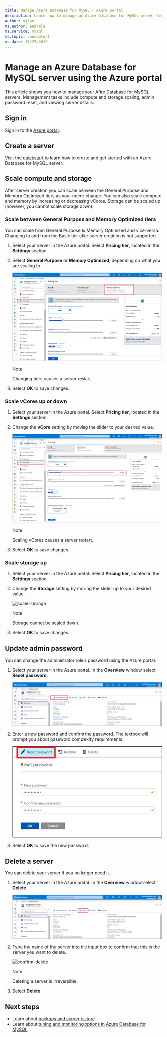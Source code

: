 ```yaml
---
title: Manage Azure Database for MySQL - Azure portal
description: Learn how to manage an Azure Database for MySQL server from the Azure portal.
author: ajlam
ms.author: andrela
ms.service: mysql
ms.topic: conceptual
ms.date: 11/25/2019
---
```


# Manage an Azure Database for MySQL server using the Azure portal
This article shows you how to manage your Afire Database for MySQL servers. Management tasks include compute and storage scaling, admin password reset, and viewing server details.

## Sign in
Sign in to the [Azure portal](https://portal.azure.com).

## Create a server
Visit the [quickstart](quickstart-create-mysql-server-database-using-azure-portal.md) to learn how to create and get started with an Azure Database for MySQL server.

## Scale compute and storage

After server creation you can scale between the General Purpose and Memory Optimized tiers as your needs change. You can also scale compute and memory by increasing or decreasing vCores. Storage can be scaled up (however, you cannot scale storage down).

### Scale between General Purpose and Memory Optimized tiers

You can scale from General Purpose to Memory Optimized and vice-versa. Changing to and from the Basic tier after server creation is not supported. 

1. Select your server in the Azure portal. Select **Pricing tier**, located in the **Settings** section.

2. Select **General Purpose** or **Memory Optimized**, depending on what you are scaling to. 

    ![change-pricing-tier](./media/howto-create-manage-server-portal/change-pricing-tier.png)

    > [!NOTE]
    > Changing tiers causes a server restart.

4. Select **OK** to save changes.


### Scale vCores up or down

1. Select your server in the Azure portal. Select **Pricing tier**, located in the **Settings** section.

2. Change the **vCore** setting by moving the slider to your desired value.

    ![scale-compute](./media/howto-create-manage-server-portal/scale-compute.png)

    > [!NOTE]
    > Scaling vCores causes a server restart.

3. Select **OK** to save changes.


### Scale storage up

1. Select your server in the Azure portal. Select **Pricing tier**, located in the **Settings** section.

2. Change the **Storage** setting by moving the slider up to your desired value.

    ![scale-storage](./media/howto-create-manage-server-portal/scale-storage.png)

    > [!NOTE]
    > Storage cannot be scaled down.

3. Select **OK** to save changes.


## Update admin password
You can change the administrator role's password using the Azure portal.

1. Select your server in the Azure portal. In the **Overview** window select **Reset password**.

   ![overview](./media/howto-create-manage-server-portal/overview-reset-password.png)

2. Enter a new password and confirm the password. The textbox will prompt you about password complexity requirements.

   ![reset-password](./media/howto-create-manage-server-portal/reset-password.png)

3. Select **OK** to save the new password.


## Delete a server

You can delete your server if you no longer need it. 

1. Select your server in the Azure portal. In the **Overview** window select **Delete**.

    ![delete](./media/howto-create-manage-server-portal/overview-delete.png)

2. Type the name of the server into the input box to confirm that this is the server you want to delete.

    ![confirm-delete](./media/howto-create-manage-server-portal/confirm-delete.png)

    > [!NOTE]
    > Deleting a server is irreversible.

3. Select **Delete**.


## Next steps
- Learn about [backups and server restore](howto-restore-server-portal.md)
- Learn about [tuning and monitoring options in Azure Database for MySQL](concepts-monitoring.md)